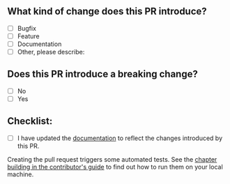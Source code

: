 <!--
Thank you for contributing!
You can find more information in the contributing guide:
https://intellij-asciidoc-plugin.ahus1.de/docs/contributors-guide/index.html
-->

## What kind of change does this PR introduce?
<!-- Place an `x` in all the boxes that apply -->
- [ ] Bugfix
- [ ] Feature
- [ ] Documentation
- [ ] Other, please describe:

## Does this PR introduce a breaking change?
<!-- Place an `x` in one of the boxes -->
- [ ] No
- [ ] Yes

<!-- If yes, please describe the breaking change below -->

## Checklist:
<!-- Go over all the following points, and place an `x` in all the boxes that apply. -->
- [ ] I have updated the [documentation](https://github.com/asciidoctor/asciidoctor-intellij-plugin/blob/main/doc/users-guide/modules/ROOT/pages/features/) to reflect the changes introduced by this PR.

Creating the pull request triggers some automated tests.
See the [chapter building in the contributor's guide](https://intellij-asciidoc-plugin.ahus1.de/docs/contributors-guide/coder/building-and-running.html) to find out how to run them on your local machine.

